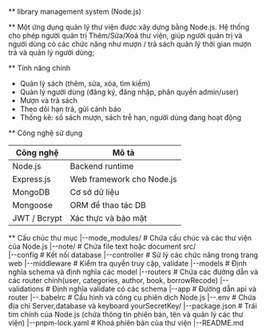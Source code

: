 \*\* library management system (Node.js)

\*\* Một ứng dụng quản lý thư viện được xây dựng bằng Node.js. Hệ thống cho phép người quản trị
Thêm/Sửa/Xoá thư viện, giúp người quản trị và người dùng có các chức năng như mượn / trả sách
quản lý thời gian mượn trả và quản lý người dùng;

\*\* Tính năng chính

- Quản lý sách (thêm, sửa, xóa, tìm kiếm)
- Quản lý người dùng (đăng ký, đăng nhập, phân quyền admin/user)
- Mượn và trả sách
- Theo dõi hạn trả, gửi cảnh báo
- Thống kê: số sách mượn, sách trễ hạn, người dùng đang hoạt động

\*\* Công nghệ sử dụng

| Công nghệ    | Mô tả                     |
| ------------ | ------------------------- |
| Node.js      | Backend runtime           |
| Express.js   | Web framework cho Node.js |
| MongoDB      | Cơ sở dữ liệu             |
| Mongoose     | ORM để thao tác DB        |
| JWT / Bcrypt | Xác thực và bảo mật       |

\*\* Cấu chúc thư mục
|--mode_modules/ # Chứa cấu chúc và các thư viện của Node.js
|--note/ # Chứa file text hoặc document
src/  
|--config # Kết nối database
|--controller # Sử lý các chức năng trong trang web
|--middleware # Kiểm tra quyền truy cập, validate
|--models # Định nghĩa schema và định nghĩa các model
|--routers # Chứa các đường dẫn và các router chính(user, categories, author, book, borrowRecode)
|--validations # Định nghĩa validate có các schema
|--app # Đường dẫn api và router
|--.babelrc # Cấu hình và công cụ phiên dịch Node.js
|--.env # Chứa địa chỉ Server,database và keyboard yourSecretKey/
|--package.json # Trái tim chính của Node.js (chứa thông tin phiên bản, tên và quản lý các thư viện)
|--pnpm-lock.yaml # Khoá phiên bản của thư viện
|--README.md

